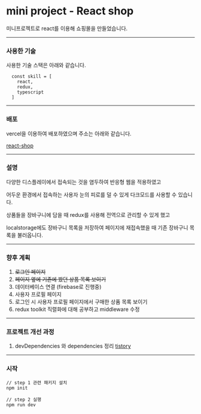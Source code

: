 # mini project - React shop

미니프로젝트로 react를 이용해 쇼핑몰을 만들었습니다.

---

### 사용한 기술

사용한 기술 스택은 아래와 같습니다.

```
  const skill = [
    react,
    redux,
    typescript
  ]
```

---

### 배포

vercel을 이용하여 배포하였으며 주소는 아래와 같습니다.

[react-shop](https://project-shopping-mall.vercel.app/)

---

### 설명

다양한 디스플레이에서 접속되는 것을 염두하여 반응형 웹을 적용하였고

어두운 환경에서 접속하는 사용자 눈의 피로를 덜 수 있게 다크모드를 사용할 수 있습니다.

상품들을 장바구니에 담을 때 redux를 사용해 전역으로 관리할 수 있게 했고

localstorage에도 장바구니 목록을 저장하여 페이지에 재접속했을 때 기존 장바구니 목록을 불러옵니다.

---

### 향후 계획

1. ~~로그인 페이지~~
2. ~~페이지 옆에 기존에 봤던 상품 목록 보이기~~
3. 데이터베이스 연결 (firebase로 진행중)
4. 사용자 프로필 페이지
5. 로그인 시 사용자 프로필 페이지에서 구매한 상품 목록 보이기 
6. redux toolkit 직렬화에 대해 공부하고 middleware 수정

---

### 프로젝트 개선 과정

1. devDependencies 와 dependencies 정리 [tistory](https://gaanuu.tistory.com/entry/dependencies-%EC%99%80-devDependencies-%EC%96%B4%EB%94%94%EC%97%90-%EC%84%A4%EC%B9%98%ED%95%B4%EC%95%BC-%ED%95%A0%EA%B9%8C)

---

### 시작

```
// step 1 관련 패키지 설치
npm init

// step 2 실행
npm run dev

```
